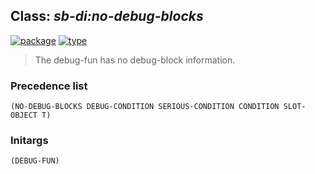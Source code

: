 ## Class: ***sb-di:no-debug-blocks***
[![package](https://img.shields.io/badge/Package-SB--DI-5f9ea0.svg?style=social&colorA=999999)](../) [![type](https://img.shields.io/badge/Type-Class-5f9ea0.svg?style=social&colorA=999999)](../#class) 

> The debug-fun has no debug-block information.

### Precedence list
```
(NO-DEBUG-BLOCKS DEBUG-CONDITION SERIOUS-CONDITION CONDITION SLOT-OBJECT T)
```
### Initargs
```
(DEBUG-FUN)
```
